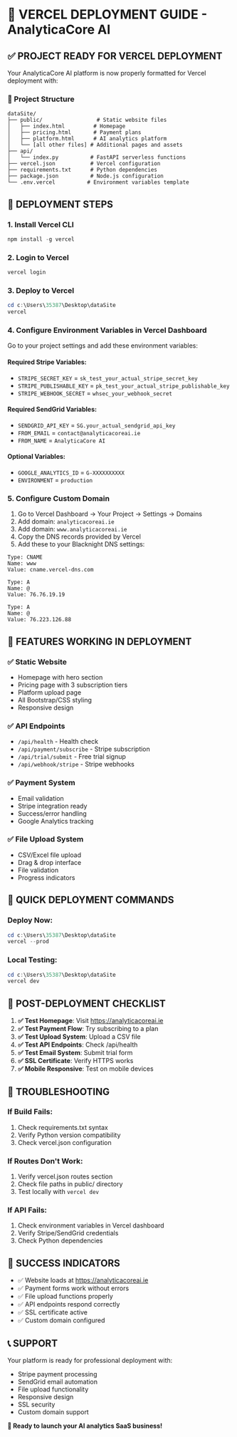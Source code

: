 # 🚀 VERCEL DEPLOYMENT GUIDE - AnalyticaCore AI

## ✅ PROJECT READY FOR VERCEL DEPLOYMENT

Your AnalyticaCore AI platform is now properly formatted for Vercel deployment with:

### 📁 Project Structure
```
dataSite/
├── public/                 # Static website files
│   ├── index.html         # Homepage
│   ├── pricing.html       # Payment plans
│   ├── platform.html      # AI analytics platform
│   └── [all other files] # Additional pages and assets
├── api/
│   └── index.py          # FastAPI serverless functions
├── vercel.json           # Vercel configuration
├── requirements.txt      # Python dependencies
├── package.json          # Node.js configuration
└── .env.vercel          # Environment variables template
```

## 🔧 DEPLOYMENT STEPS

### 1. Install Vercel CLI
```powershell
npm install -g vercel
```

### 2. Login to Vercel
```powershell
vercel login
```

### 3. Deploy to Vercel
```powershell
cd c:\Users\35387\Desktop\dataSite
vercel
```

### 4. Configure Environment Variables in Vercel Dashboard
Go to your project settings and add these environment variables:

#### Required Stripe Variables:
- `STRIPE_SECRET_KEY` = `sk_test_your_actual_stripe_secret_key`
- `STRIPE_PUBLISHABLE_KEY` = `pk_test_your_actual_stripe_publishable_key`
- `STRIPE_WEBHOOK_SECRET` = `whsec_your_webhook_secret`

#### Required SendGrid Variables:
- `SENDGRID_API_KEY` = `SG.your_actual_sendgrid_api_key`
- `FROM_EMAIL` = `contact@analyticacoreai.ie`
- `FROM_NAME` = `AnalyticaCore AI`

#### Optional Variables:
- `GOOGLE_ANALYTICS_ID` = `G-XXXXXXXXXX`
- `ENVIRONMENT` = `production`

### 5. Configure Custom Domain
1. Go to Vercel Dashboard → Your Project → Settings → Domains
2. Add domain: `analyticacoreai.ie`
3. Add domain: `www.analyticacoreai.ie`
4. Copy the DNS records provided by Vercel
5. Add these to your Blacknight DNS settings:

```
Type: CNAME
Name: www
Value: cname.vercel-dns.com

Type: A
Name: @
Value: 76.76.19.19

Type: A  
Name: @
Value: 76.223.126.88
```

## 🎯 FEATURES WORKING IN DEPLOYMENT

### ✅ Static Website
- Homepage with hero section
- Pricing page with 3 subscription tiers
- Platform upload page
- All Bootstrap/CSS styling
- Responsive design

### ✅ API Endpoints
- `/api/health` - Health check
- `/api/payment/subscribe` - Stripe subscription
- `/api/trial/submit` - Free trial signup
- `/api/webhook/stripe` - Stripe webhooks

### ✅ Payment System
- Email validation
- Stripe integration ready
- Success/error handling
- Google Analytics tracking

### ✅ File Upload System
- CSV/Excel file upload
- Drag & drop interface
- File validation
- Progress indicators

## 🚀 QUICK DEPLOYMENT COMMANDS

### Deploy Now:
```powershell
cd c:\Users\35387\Desktop\dataSite
vercel --prod
```

### Local Testing:
```powershell
cd c:\Users\35387\Desktop\dataSite
vercel dev
```

## 📱 POST-DEPLOYMENT CHECKLIST

1. **✅ Test Homepage**: Visit https://analyticacoreai.ie
2. **✅ Test Payment Flow**: Try subscribing to a plan
3. **✅ Test Upload System**: Upload a CSV file
4. **✅ Test API Endpoints**: Check /api/health
5. **✅ Test Email System**: Submit trial form
6. **✅ SSL Certificate**: Verify HTTPS works
7. **✅ Mobile Responsive**: Test on mobile devices

## 🔧 TROUBLESHOOTING

### If Build Fails:
1. Check requirements.txt syntax
2. Verify Python version compatibility
3. Check vercel.json configuration

### If Routes Don't Work:
1. Verify vercel.json routes section
2. Check file paths in public/ directory
3. Test locally with `vercel dev`

### If API Fails:
1. Check environment variables in Vercel dashboard
2. Verify Stripe/SendGrid credentials
3. Check Python dependencies

## 🎉 SUCCESS INDICATORS

- ✅ Website loads at https://analyticacoreai.ie
- ✅ Payment forms work without errors
- ✅ File upload functions properly
- ✅ API endpoints respond correctly
- ✅ SSL certificate active
- ✅ Custom domain configured

## 📞 SUPPORT

Your platform is ready for professional deployment with:
- Stripe payment processing
- SendGrid email automation
- File upload functionality
- Responsive design
- SSL security
- Custom domain support

**🚀 Ready to launch your AI analytics SaaS business!**
